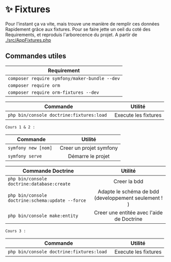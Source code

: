 
# ✨ Fixtures


Pour l'instant ça va vite, mais trouve une manière de remplir ces données Rapidement grâce aux fixtures.
Pour se faire jette un oeil du coté des Requirements, et reproduis l'arborecence du projet. A partir de [./src/AppFixtures.php](./src/AppFixtures.php) 

## Commandes utiles

| Requirement      |
| ------------- |
| `composer require symfony/maker-bundle --dev`|
| `composer require orm`     |
| `composer require orm-fixtures --dev`     |

| Commande      | Utilité       | 
| ------------- |:-------------:| 
| `php bin/console doctrine:fixtures:load `| Execute les fixtures |


    Cours 1 & 2 :

| Commande      | Utilité       | 
| ------------- |:-------------:| 
| `symfony new [nom] `| Creer un projet symfony |
| `symfony serve`     | Démarre le projet      | 

| Commande  Doctrine    | Utilité       | 
| ------------- |:-------------:| 
| `php bin/console doctrine:database:create`     | Creer la bdd      | 
| `php bin/console doctrine:schema:update --force`| Adapte le schéma de bdd (developpement seulement ! ) |
| `php bin/console make:entity`     | Creer une entitée avec l'aide de Doctrine    | 


    Cours 3 :

| Commande      | Utilité       | 
| ------------- |:-------------:| 
| `php bin/console doctrine:fixtures:load `| Execute les fixtures |




